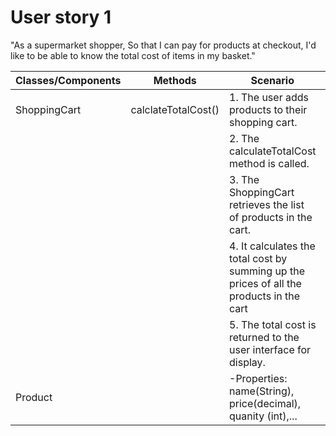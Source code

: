 # User story 1

"As a supermarket shopper,
So that I can pay for products at checkout,
I'd like to be able to know the total cost of items in my basket."



| Classes/Components | Methods             | Scenario                                                                                 | Output |
|--------------------|---------------------|------------------------------------------------------------------------------------------|--------|
| ShoppingCart       | calclateTotalCost() | 1. The user adds products to their shopping cart.                                        | 'void '  |
|                    |                     | 2. The calculateTotalCost method is called.                                              |        |
|                    |                     | 3. The ShoppingCart retrieves the list of products in the cart.                          |        |
|                    |                     | 4. It calculates the total cost by summing up the prices of all the products in the cart |        |
|                    |                     | 5. The total cost is returned to the user interface for display.                         |'BigDecimal' representing the total cost        |
| Product            |                     | -Properties: name(String), price(decimal), quanity (int),...                             |        |
